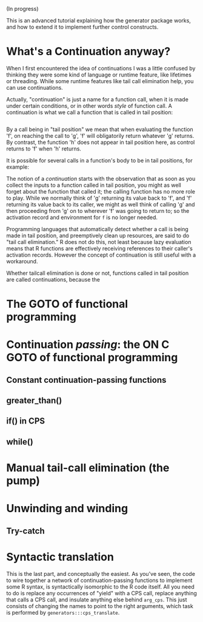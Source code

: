 (In progress)

This is an advanced tutorial explaining how the generator
package works, and how to extend it to implement further control
constructs.

# What's a Continuation anyway?

When I first encountered the idea of continuations I was a little
confused by thinking they were some kind of language or runtime
feature, like lifetimes or threading. While some runtime features like
tail call elimination help, you can use continuations.

Actually, "continuation" is just a name for a function call, when it
is made under certain conditions, or in other words _style_ of
function call. A continuation is what we call a function that is
called in tail position:

```{r}

```

By a call being in "tail position" we mean that when evaluating the
function 'f', on reaching the call to 'g', 'f' will obligatorily
return whatever 'g' returns. By contrast, the function 'h' does not
appear in tail position here, as control returns to 'f' when 'h'
returns.

It is possible for several calls in a function's body to be in tail
positions, for example:

The notion of a _continuation_ starts with the observation that as
soon as you collect the inputs to a function called in tail position,
you might as well forget about the function that called it; the
calling function has no more role to play. While we normally think of
'g' returning its value back to 'f', and 'f' returning its value back
to its caller, we might as well think of calling 'g' and then
proceeding from 'g' on to wherever 'f' was going to return to; so the
activation record and environment for `f` is no longer needed.

Programming languages that automatically detect whether a call is
being made in tail position, and preemptively clean up resources, are
said to do "tail call elimination." R does not do this, not least
because lazy evaluation means that R functions are effectively
receiving references to their caller's activation records. However the
concept of continuation is still useful with a workaround.

Whether tailcall elimination is done or not, functions called in tail
position are called continuations, because the 

# The GOTO of functional programming

# Continuation _passing_: the ON C GOTO of functional programming

## Constant continuation-passing functions

## greater_than()

## if() in CPS

## while()

# Manual tail-call elimination (the pump)

# Unwinding and winding

## Try-catch

# Syntactic translation

This is the last part, and conceptually the easiest. As you've seen,
the code to wire together a network of continuation-passing functions
to implement some R syntax, is syntactically isomorphic to the R code
itself. All you need to do is replace any occurrences of "yield" with
a CPS call, replace anything that calls a CPS call, and insulate
anything else behind `arg_cps`. This just consists of changing the
names to point to the right arguments, which task is performed by
`generators:::cps_translate`.

